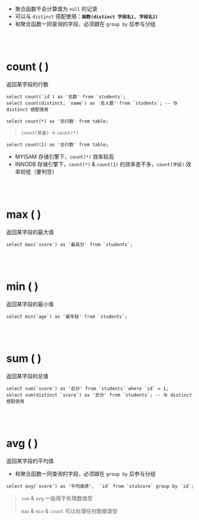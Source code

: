 <br><br>

-   聚合函数不会计算值为 `null` 的记录
-   可以与 `distinct` 搭配使用：**`函数(distinct 字段名1, 字段名2)`**
-   和聚合函数一同查询的字段，必须跟在 `group by` 后参与分组

<br><br>

# count ( )

返回某字段的行数

```mysql
select count(`id`) as '总数' from `students`;
select count(distinct, `name`) as '总人数' from `students`; -- 与 distinct 搭配使用
```

```mysql
select count(*) as '总行数' from table;
```

> `count(常量)` → `count(*)`

```mysql
select count(1) as '总行数' from table;
```

-   MYISAM 存储引擎下，`count(*)` 效率较高
-   INNODB 存储引擎下，`count(*)` & `count(1)` 的效率差不多，`count(字段)` 效率较低（要判空）

<br><br>

# max ( )

返回某字段的最大值

```mysql
select max(`score`) as '最高分' from `students`;
```

<br><br>

# min ( )

返回某字段的最小值

```mysql
select min(`age`) as '最年轻' from `students`;
```

<br><br>

# sum ( )

返回某字段的总值

```mysql
select sum(`score`) as '总分' from `students` where `id` = 1;
select sum(distinct `score`) as '总分' from `students`; -- 与 distinct 搭配使用
```

<br><br>

# avg ( )

返回某字段的平均值

-   和聚合函数一同查询的字段，必须跟在 `group by` 后参与分组

```mysql
select avg(`score`) as '平均成绩',  `id` from `stuScore` group by `id`;
```

> `sum` & `avg` 一般用于处理数值型
>
> `max` & `min` & `count` 可以处理任何数据类型
